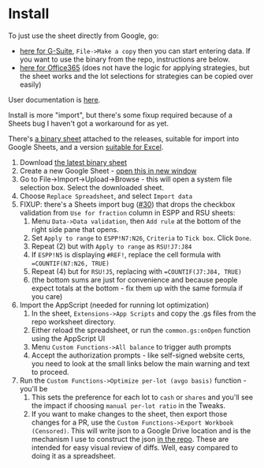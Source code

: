 # Install

To just use the sheet directly from Google, go:
* [here for G-Suite](https://docs.google.com/spreadsheets/d/1uMr691SCG3aOayA7QZTfEwx2C8Bevn6hyI6UWwLvlPM/edit?usp=sharing), `File->Make a copy` then you can start entering data. If you want to use the binary from the repo, instructions are below.
* [here for Office365](https://1drv.ms/x/s!AkHZkTkvLX2LmpA9AQYw2TWjU7hyOQ?e=dxZx0o) (does not have the logic for applying strategies, but the sheet works and the lot selections for strategies can be copied over easily)

User documentation is [here](usage.md).

Install is more "import", but there's some fixup required because of a Sheets bug I haven't got a workaround for as yet.

There's [a binary sheet](https://github.com/hickeng/financial/releases/download/v0.1.6/VMW_to_AVGO_ESPP_and_RSU-v0.1.6-b-github.xlsx) attached to the releases, suitable for import into Google Sheets, and a version [suitable for Excel](https://github.com/hickeng/financial/releases/download/v0.1.6/VMW_to_AVGO_ESPP_and_RSU-v0.1.6-b-github-excel.xlsx).

1. Download [the latest binary sheet](https://github.com/hickeng/financial/releases/download/v0.1.6/VMW_to_AVGO_ESPP_and_RSU-v0.1.6-b-github.xlsx)
2. Create a new Google Sheet - [open this in new window](https://docs.google.com/spreadsheets/u/0/create?usp=sheets_home&ths=true)
3. Go to File->Import->Upload->Browse - this will open a system file selection box. Select the downloaded sheet.
4. Choose `Replace Spreadsheet`, and select `Import data`
5. FIXUP: there's a Sheets import bug ([#30](https://github.com/hickeng/financial/issues/30)) that drops the checkbox validation from `Use for fraction` column in ESPP and RSU sheets:
   1. Menu `Data->Data validation`, then `Add rule` at the bottom of the right side pane that opens.
   2. Set `Apply to range` to `ESPP!N7:N26`, `Criteria` to `Tick box`. Click `Done`.
   3. Repeat (2) but with `Apply to range` as `RSU!J7:J84`
   4. If `ESPP!N5` is displaying `#REF!`, replace the cell formula with `=COUNTIF(N7:N26, TRUE)`
   5. Repeat (4) but for `RSU!J5`, replacing with `=COUNTIF(J7:J84, TRUE)`
   6. (the bottom sums are just for convenience and because people expect totals at the bottom - fix them up with the same formula if you care)
6. Import the AppScript (needed for running lot optimization)
   1. In the sheet, `Extensions->App Scripts` and copy the .gs files from the repo worksheet directory.
   2. Either reload the spreadsheet, or run the `common.gs:onOpen` function using the AppScript UI
   3. Menu `Custom Functions->All balance` to trigger auth prompts
   4. Accept the authorization prompts - like self-signed website certs, you need to look at the small links below the main warning and text to proceed.
7. Run the `Custom Functions->Optimize per-lot (avgo basis)` function - you'll be
   1. This sets the preference for each lot to `cash` or `shares` and you'll see the impact if choosing `manual per-lot ratio` in the Tweaks.
   2. If you want to make changes to the sheet, then export those changes for a PR, use the `Custom Functions->Export Workbook (Censored)`. This will write json to a Google Drive location and is the mechanism I use to construct the json [in the repo](worksheet/). These are intended for easy visual review of diffs. Well, easy compared to doing it as a spreadsheet.